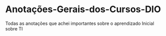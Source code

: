 # Anotações-Gerais-dos-Cursos-DIO
Todas as anotações que achei importantes sobre o aprendizado Inicial sobre TI
